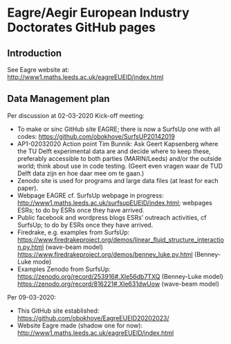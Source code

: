 # Eagre/Aegir European Industry Doctorates GitHub pages

## Introduction
See Eagre website at: http://www1.maths.leeds.ac.uk/eagreEUEID/index.html

## Data Management plan

Per discussion at 02-03-2020 Kick-off meeting:

- To make or sinc GitHub site EAGRE; there is now a SurfsUp one with all codes: https://github.com/obokhove/SurfsUP20142019
- AP1-02032020 Action point Tim Bunnik: Ask Geert Kapsenberg where the TU Delft experimental data are and decide where to keep these, preferably accessible to both parties (MARIN/Leeds) and/or the outside world; think about use in code testing. (Geert even vragen waar de TUD Delft data zijn en hoe daar mee om te gaan.)
- Zenodo site  is used for programs and large data files (at least for each paper).
- Webpage EAGRE cf. SurfsUp webpage in progress: http://www1.maths.leeds.ac.uk/surfsupEUEID/index.html; webpages ESRs;
to do by ESRs once they have arrived.
- Public facebook and wordpress blogs ESRs’ outreach activities, cf SurfsUp;
to do by ESRs once they have arrived.
- Firedrake, e.g. examples from SurfsUp: https://www.firedrakeproject.org/demos/linear_fluid_structure_interaction.py.html (wave-beam model) https://www.firedrakeproject.org/demos/benney_luke.py.html (Benney-Luke mode)
- Examples Zenodo from SurfsUp: https://zenodo.org/record/253916#.Xle56db7TXQ (Benney-Luke model) https://zenodo.org/record/816221#.Xle631dwUow (wave-beam model)

Per 09-03-2020:
- This GitHub site established: https://github.com/obokhove/EagreEUEID20202023/
- Website Eagre made (shadow one for now):  http://www1.maths.leeds.ac.uk/eagreEUEID/index.html

